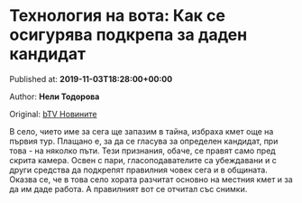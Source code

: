 
# Технология на вота: Как се осигурява подкрепа за даден кандидат

Published at: **2019-11-03T18:28:00+00:00**

Author: **Нели Тодорова**

Original: [bTV Новините](https://btvnovinite.bg/mestnite2019/tehnologija-na-vota-priznanija-za-ubezhdavane-s-pari-i-drugi-sredstva-za-opredelen-kandidat.html)

В село, чието име за сега ще запазим в тайна, избраха кмет още на първия тур. Плащано е, за да се гласува за определен кандидат, при това - на няколко пъти. Тези признания, обаче, се правят само пред скрита камера.
Освен с пари, гласоподавателите са убеждавани и с други средства да подкрепят правилния човек сега и в общината. Оказва се, че в това село хората разчитат основно на местния кмет и за да им даде работа.
А правилният вот се отчитал със снимки. 
